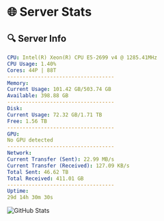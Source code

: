 # 🌐 Server Stats
## 🔍 Server Info
```yaml
CPU: Intel(R) Xeon(R) CPU E5-2699 v4 @ 1285.41MHz
CPU Usage: 1.40%
Cores: 44P | 88T
-----------------------------------
Memory:
Current Usage: 101.42 GB/503.74 GB
Available: 398.88 GB
-----------------------------------
Disk:
Current Usage: 72.32 GB/1.71 TB
Free: 1.56 TB
-----------------------------------
GPU:
No GPU detected
-----------------------------------
Network:
Current Transfer (Sent): 22.99 MB/s
Current Transfer (Received): 127.09 KB/s
Total Sent: 46.62 TB
Total Received: 411.01 GB
-----------------------------------
Uptime:
29d 14h 30m 30s
```
![GitHub Stats](https://img.shields.io/badge/Updated-2025-04-06_11:53:19-blue)